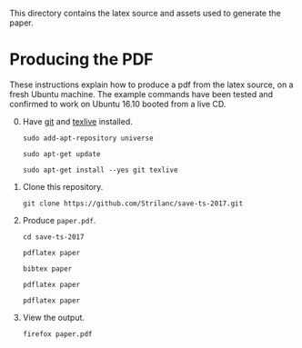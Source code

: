 This directory contains the latex source and assets used to generate the paper.


# Producing the PDF

These instructions explain how to produce a pdf from the latex source, on a fresh Ubuntu machine. The example commands have been tested and confirmed to work on Ubuntu 16.10 booted from a live CD.


0. Have [git](https://git-scm.com/) and [texlive](https://www.tug.org/texlive/) installed.

    `sudo add-apt-repository universe`

    `sudo apt-get update`

    `sudo apt-get install --yes git texlive`

0. Clone this repository.

    `git clone https://github.com/Strilanc/save-ts-2017.git`

0. Produce `paper.pdf`.

    `cd save-ts-2017`

    `pdflatex paper`

    `bibtex paper`

    `pdflatex paper`

    `pdflatex paper`

0. View the output.

    `firefox paper.pdf`
